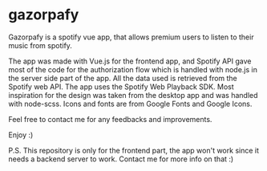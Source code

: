 # gazorpafy

Gazorpafy is a spotify vue app, that allows premium users to listen to their music from spotify.

The app was made with Vue.js for the frontend app, and Spotify API gave most of the code for the authorization flow 
which is handled with node.js in the server side part of the app.
All the data used is retrieved from the Spotify web API.
The app uses the Spotify Web Playback SDK.
Most inspiration for the design was taken from the desktop app and was handled with node-scss.
Icons and fonts are from Google Fonts and Google Icons.

Feel free to contact me for any feedbacks and improvements.

Enjoy :)

P.S. This repository is only for the frontend part, the app won't work since it needs a backend
server to work. Contact me for more info on that :)